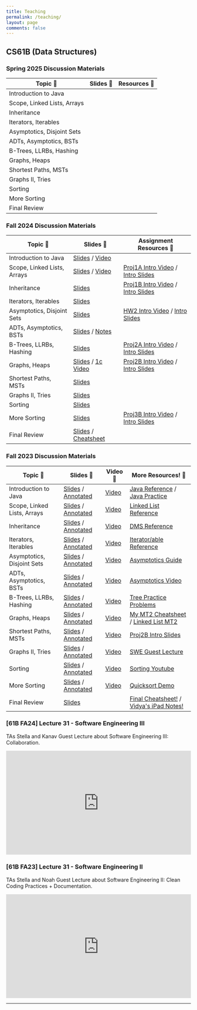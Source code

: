 ```yaml
---
title: Teaching
permalink: /teaching/
layout: page
comments: false
---
```


## CS61B (Data Structures)

### Spring 2025 Discussion Materials

| Topic 📘                    | Slides 📑 | Resources 🔗 |
| --------------------------- | --------- | ------------ |
| Introduction to Java        |           |              |
| Scope, Linked Lists, Arrays |           |              |
| Inheritance                 |           |              |
| Iterators, Iterables        |           |              |
| Asymptotics, Disjoint Sets  |           |              |
| ADTs, Asymptotics, BSTs     |           |              |
| B-Trees, LLRBs, Hashing     |           |              |
| Graphs, Heaps               |           |              |
| Shortest Paths, MSTs        |           |              |
| Graphs II, Tries            |           |              |
| Sorting                     |           |              |
| More Sorting                |           |              |
| Final Review                |           |              |

### Fall 2024 Discussion Materials

| Topic 📘                    | Slides 📑                         | Assignment Resources 🔗                         |
| --------------------------- | --------------------------------- | ----------------------------------------------- |
| Introduction to Java        | [Slides][X1] / [Video][X2]        |                                                 |
| Scope, Linked Lists, Arrays | [Slides][X4] / [Video][X5]        | [Proj1A Intro Video][X3] / [Intro Slides][P1]   |
| Inheritance                 | [Slides][X6]                      | [Proj1B Intro Video][P2] / [Intro Slides][P3]   |
| Iterators, Iterables        | [Slides][X7]                      |                                                 |
| Asymptotics, Disjoint Sets  | [Slides][X8]                      | [HW2 Intro Video][P4] / [Intro Slides][P5]      |
| ADTs, Asymptotics, BSTs     | [Slides][X10] / [Notes][X13]      |                                                 |
| B-Trees, LLRBs, Hashing     | [Slides][X12]                     | [Proj2A Intro Video][P6] / [Intro Slides][P7]   |
| Graphs, Heaps               | [Slides][X20] / [1c Video][X33]   | [Proj2B Intro Video][P8] / [Intro Slides][P9]   |
| Shortest Paths, MSTs        | [Slides][X35]                     |                                                 |
| Graphs II, Tries            | [Slides][X44]                     |                                                 |
| Sorting                     | [Slides][X45]                     |                                                 |
| More Sorting                | [Slides][X46]                     | [Proj3B Intro Video][P10] / [Intro Slides][P11] |
| Final Review                | [Slides][X48] / [Cheatsheet][X49] |                                                 |

### Fall 2023 Discussion Materials

| Topic 📘                    | Slides 📑                        | Video 🎥     | More Resources! 🔗                                    |
| --------------------------- | -------------------------------- | ------------ | ----------------------------------------------------- |
| Introduction to Java        | [Slides][S2] / [Annotated][A2]   | [Video][V2]  | [Java Reference][R2] / [Java Practice][R16]           |
| Scope, Linked Lists, Arrays | [Slides][S3] / [Annotated][A3]   | [Video][V3]  | [Linked List Reference][R3]                           |
| Inheritance                 | [Slides][S4] / [Annotated][A4]   | [Video][V4]  | [DMS Reference][R4]                                   |
| Iterators, Iterables        | [Slides][S5] / [Annotated][A5]   | [Video][V5]  | [Iterator/able Reference][R5]                         |
| Asymptotics, Disjoint Sets  | [Slides][S6] / [Annotated][A6]   | [Video][V6]  | [Asymptotics Guide][R6]                               |
| ADTs, Asymptotics, BSTs     | [Slides][S7] / [Annotated][A7]   | [Video][V7]  | [Asymptotics Video][R7]                               |
| B-Trees, LLRBs, Hashing     | [Slides][S8] / [Annotated][A8]   | [Video][V8]  | [Tree Practice Problems][R8]                          |
| Graphs, Heaps               | [Slides][S9] / [Annotated][A9]   | [Video][V9]  | [My MT2 Cheatsheet][R9] / [Linked List MT2][R18]      |
| Shortest Paths, MSTs        | [Slides][S10] / [Annotated][A10] | [Video][V10] | [Proj2B Intro Slides][R10]                            |
| Graphs II, Tries            | [Slides][S11] / [Annotated][A11] | [Video][V11] | [SWE Guest Lecture][R11]                              |
| Sorting                     | [Slides][S12] / [Annotated][A12] | [Video][V12] | [Sorting Youtube][R12]                                |
| More Sorting                | [Slides][S13] / [Annotated][A13] | [Video][V13] | [Quicksort Demo][R13]                                 |
| Final Review                | [Slides][S14]                    |              | [Final Cheatsheet!][R15] / [Vidya's iPad Notes!][R17] |

[P1]: https://docs.google.com/presentation/d/15z2SZ0mIsaZZTCZF5I8EA8Q3QL49R8rpV5PlJyOubqs/edit?usp=sharing
[P2]: https://www.youtube.com/watch?v=m1zy1tuA6o8
[P3]: https://docs.google.com/presentation/d/1ub5lH-x_pJ--oH5FJSxJKkMBxyMDRfoPKD8TbkGNPtM/edit#slide=id.p
[P4]: https://www.youtube.com/watch?v=v1soQ8oOfSo
[P5]: https://docs.google.com/presentation/d/1KNuaQMTBlo_o3fT14dJk56SZxpDgl7bBArTIPIbDhrg/edit#slide=id.g286fea5d52b_0_0
[P6]: https://www.youtube.com/watch?v=f_XZsWK9KWQ
[P7]: https://docs.google.com/presentation/d/1Y81dvWVrWjlRt5vveqb9JwMhRenKl-b3xWtJ7ey6xU4/edit#slide=id.g24db28cdf3a_0_0
[P8]: https://www.youtube.com/watch?v=zIPunMGKRuM
[P9]: https://docs.google.com/presentation/d/1rv5gczdTIq9t7vhWqPkGm2AZopKC-BdxSoB4eGJyQ_I/edit#slide=id.g30d2ad160bd_0_647
[P10]: https://www.youtube.com/watch?v=3kwMTDP7Y3I
[P11]: https://docs.google.com/presentation/d/1orltD3Ds2l6fBXm21YMYSsJ-oD9F2A9yk6Mea_uRBxU/edit#slide=id.g24c771968df_1_0
[X49]: https://docs.google.com/document/d/1XL91feqiGoPLAQ5VsEArzHEUIAjJ6ElvUi7Lr3wG3bE/edit?tab=t.0#heading=h.evv6nho5j58g
[X48]: https://docs.google.com/presentation/d/1Ixmemtb0WCJfyklzVCIBFhMXgMIXMpSHO-vq-7cSKK0/edit?usp=sharing
[X47]: https://edstem.org/us/courses/61406/discussion/5740973
[X46]: https://docs.google.com/presentation/d/1EeVu9XHgu6DjTR-1p37530cGnPqAa0SIHx5xHat2LGc/edit?usp=sharing
[X45]: https://docs.google.com/presentation/d/1LB_lClUY5323Jw8CNc5V8L0j74_-x6YLFUYsJKcrgPI/edit?usp=sharing
[X44]: https://docs.google.com/presentation/d/1AhlFvoV_YPzgMrV7nJLzrJy9seT7PYHK6L-XrR2wQe8/edit?usp=sharing
[X35]: https://docs.google.com/presentation/d/1KbWtVDRzC5OBiz7PDfDM1EQQkX1FK29XnD_o0iS3Ax8/edit?usp=sharing
[X34]: https://www.youtube.com/watch?v=LIj9gR6XszU
[X33]: https://youtu.be/q9Z0uuaGmXI?si=gXJetwqeI4bcWbS1
[X13]: https://drive.google.com/file/d/1ed57CRb_QYBtTKkY4r_Zf098myVyGGuk/view?usp=sharing
[X20]: https://docs.google.com/presentation/d/1Zv79nb87B6bG7h50Brh-Vk7y94HS5avEnRTJZEooabE/edit?usp=sharing
[X1]: https://docs.google.com/presentation/d/13ByHdPlVdw-4tDN1ZhBLai-lXPDVk2WdN3pyvC5VgmQ/edit?usp=sharing
[X2]: https://youtu.be/dXQmid0Zk0U
[X3]: https://youtu.be/f5smA9rt7bg?si=WUO0DhwwmWXJgQnW
[X4]: https://docs.google.com/presentation/d/154WO3njMhwF7_TtMcXDDkrlgsJkGhLa-zaTJJ02OBzE/edit?usp=sharing
[X5]: https://youtu.be/1ZykWDdUtgk
[X6]: https://docs.google.com/presentation/d/1h69B-DEqtyNW2oAVMwPmiL--WQY13-4BEIMjIUISNTg/edit?usp=sharing
[X7]: https://docs.google.com/presentation/d/1aLXJ_2eMDb_8j44zYjGoqKS41btiZeENhv_nWhnXnrs/edit?usp=sharing
[X8]: https://docs.google.com/presentation/d/1pCar-J2EKh6faC-GIs3-0f5i6ymx_UHKhMKD2AkfCE8/edit?usp=sharing
[X10]: https://docs.google.com/presentation/d/1lbixk5hy6gofM6yw2nKPkEwuu8R_l5PUVEqpvv47tJk/edit?usp=sharing
[X11]: https://docs.google.com/presentation/d/1Y81dvWVrWjlRt5vveqb9JwMhRenKl-b3xWtJ7ey6xU4/edit?usp=sharing
[X12]: https://docs.google.com/presentation/d/1Shaj5Vxw9GoPXUIU4yRgmFWAXY96dh8cyxZ7qYZfUVw/edit?usp=sharing
[W2]: https://github.com/Berkeley-CS61B/discussions-fa23/blob/main/week02/regular/regular02.pdf
[W3]: https://github.com/Berkeley-CS61B/discussions-fa23/blob/main/week02/regular/regular03.pdf
[W4]: https://github.com/Berkeley-CS61B/discussions-fa23/blob/main/week02/regular/regular04.pdf
[W5]: https://github.com/Berkeley-CS61B/discussions-fa23/blob/main/week02/regular/regular05.pdf
[W6]: https://github.com/Berkeley-CS61B/discussions-fa23/blob/main/week02/regular/regular06.pdf
[W7]: https://github.com/Berkeley-CS61B/discussions-fa23/blob/main/week02/regular/regular07.pdf
[W8]: https://github.com/Berkeley-CS61B/discussions-fa23/blob/main/week02/regular/regular08.pdf
[W9]: https://github.com/Berkeley-CS61B/discussions-fa23/blob/main/week02/regular/regular09.pdf
[W10]: https://github.com/Berkeley-CS61B/discussions-fa23/blob/main/week02/regular/regular10.pdf
[W11]: https://github.com/Berkeley-CS61B/discussions-fa23/blob/main/week02/regular/regular11.pdf
[W12]: https://github.com/Berkeley-CS61B/discussions-fa23/blob/main/week02/regular/regular12.pdf
[W13]: https://github.com/Berkeley-CS61B/discussions-fa23/blob/main/week02/regular/regular13.pdf
[W14]: https://create.kahoot.it/share/cs61b-final-kahoot/37dfa0dd-7c95-458a-b529-f4d471cc7dab
[S2]: https://docs.google.com/presentation/d/1zmtJ-XOSdg5a4tth2-Ib08LBVvcEBbQGVfQhG4jGtnQ/edit?usp=sharing
[S3]: https://docs.google.com/presentation/d/1boE_rlHiKg6gjNji6_o_35TwQADWdVP34EyF6Pr-ki8/edit?usp=sharing
[S4]: https://docs.google.com/presentation/d/1A4RVuZv5KBWbs1Y0quqsJWhaiDZJwuo_xOLUMoCWk18/edit?usp=sharing
[S5]: https://docs.google.com/presentation/d/1CJpnyKt84TyVHnTfHZN82XBItMkL0iGqUt9fW-dsquY/edit?usp=sharing
[S6]: https://docs.google.com/presentation/d/1yHP02BEnY07MaSsQ9HeMbnzozX2uRcQ-xTmyil1nUAw/edit?usp=sharing
[S7]: https://drive.google.com/file/d/14d3AvoYnCAhS36kryXUD82kY9johIEb4/view?usp=drive_link
[S8]: https://docs.google.com/presentation/d/1H3GPiOhsjGBB5PJSGmrSpL-JuzrrR38SSb3V7bE-7qo/edit?usp=sharing
[S9]: https://docs.google.com/presentation/d/1FkPygghab3wSGB600cx9VCHVfmji9qd9_Bh8w3rRP18/edit?usp=sharing
[S10]: https://docs.google.com/presentation/d/11BpUUMvsMg72UmJgYYpfO_t-HcJxWjkLfTtiJMGgNFg/edit?usp=sharing
[S11]: https://docs.google.com/presentation/d/1BP_xEkOp65PBFkKaKa3CFZcvhwlPZLxAFm6a6fnQgNc/edit?usp=sharing
[S12]: https://docs.google.com/presentation/d/1N5LlO2-HjASYCruRy-h9aWxWiOgFCI0vvGSwzZxya88/edit?usp=sharing
[S13]: https://docs.google.com/presentation/d/1rJQR_d5xf_AZgykfpcUOn8iF9LkiURup60J6H2FJRFY/edit?usp=sharing
[S14]: https://docs.google.com/presentation/d/1mBdYTOhUkpU8jFKsqPCm-iyUMI_aQRGYHQr0kiNmAgU/edit?usp=sharing
[A2]: https://drive.google.com/file/d/1Q3FvgNW3Xhou-yZ82hnBOOm91CaOUMBg/view?usp=sharing
[A3]: https://drive.google.com/file/d/1vnBLbAynF4Lj-M_kKxmOdaihbfTpIn00/view?usp=sharing
[A4]: https://drive.google.com/file/d/1c58mcHNM4bhX4IAUtI0XWUpTYDJwqb77/view?usp=sharing
[A5]: https://drive.google.com/file/d/1Ip5eUwXKbyemDDsVIIHffGyUG_BBtJIo/view?usp=sharing
[A6]: https://drive.google.com/file/d/14oFgPaSeMPVfCud_hI-h0mEDNLMdUoaW/view?usp=sharing
[A7]: https://drive.google.com/file/d/14d3AvoYnCAhS36kryXUD82kY9johIEb4/view?usp=sharing
[A8]: https://drive.google.com/file/d/18m-CotzekLYXQEDjZst8y1xIK_t0vs66/view?usp=sharing
[A9]: https://drive.google.com/file/d/1I1YLP6h2hrL22IbaB3Sa8WG7wBEkKN5R/view?usp=sharing
[A10]: https://drive.google.com/file/d/1KszofZZc3ob1S_TUFbs3mvAVjlttmqAi/view?usp=sharing
[A11]: https://drive.google.com/file/d/1qTxpSugRQNRoff0Hiv-9ILorcxbeYpeZ/view?usp=sharing
[A12]: https://drive.google.com/file/d/1I1EfF2V8kRmO3rSXNdisj9S7sR--aL8i/view?usp=sharing
[A13]: https://drive.google.com/file/d/1aPjuk2jLXNTifBn25a4M5WMlFBPCDu6b/view?usp=sharing
[V2]: https://youtu.be/5d8e3W52jEM
[V3]: https://youtu.be/VWf05n0C1_0?feature=shared
[V4]: https://www.youtube.com/watch?v=Y96iFd6xslI
[V5]: https://www.youtube.com/playlist?list=PLnp31xXvnfRosONixmTTQnspn7fLOV4-Y
[V6]: https://www.youtube.com/playlist?list=PLnp31xXvnfRpqWL31oiZlmcka8zFyT5uM
[V7]: https://www.youtube.com/playlist?list=PLnp31xXvnfRpBCAx-EGDwnOY4YW0zwczO
[V8]: https://www.youtube.com/playlist?list=PLnp31xXvnfRrjXIJbf0eFsWeUnD6RsfYa
[V9]: https://youtu.be/_18j6UgstB4?feature=shared
[V10]: https://www.youtube.com/playlist?list=PLnp31xXvnfRp0SkHfIO9HavzXht0K9mOA
[V11]: https://www.youtube.com/playlist?list=PLnp31xXvnfRrD3GyILak06gbTN0rbKJat
[V12]: https://www.youtube.com/playlist?list=PLnp31xXvnfRqxJ0qF1CglXRb-Qb-oNOgs
[V13]: https://www.youtube.com/playlist?list=PLnp31xXvnfRrpqJ8WTjbBOwSNFg54wQDT
[R2]: https://introcs.cs.princeton.edu/java/11cheatsheet/
[R3]: https://www.geeksforgeeks.org/linked-list-in-java/
[R4]: https://drive.google.com/file/d/196cUaEA0Q9aJBbr4Tm43_ybMDuxYcZDp/view?usp=sharing
[R5]: https://www.geeksforgeeks.org/java-implementing-iterator-and-iterable-interface/
[R6]: https://drive.google.com/file/d/1CGFdNGbjJW3UvQFEWjwYoVBBnfaa084R/view
[R7]: https://drive.google.com/drive/folders/1yNzcoTBk96c4WkbWX1Gv3Ea-p_r-PIrx
[R8]: https://cs61b-2.gitbook.io/cs61b-textbook/17.-b-trees/17.7-exercises
[R9]: https://drive.google.com/file/d/1Xy9NRBjcnAU7n4taOZSnXIAlbVEsaPEq/view?usp=sharing
[R10]: https://docs.google.com/presentation/d/1XYC0__43jch8Cfecte_ngf5Zwh4YL6hhv42xJ8DyIWU/edit?usp=sharing
[R11]: https://www.youtube.com/watch?v=LCibXajLbns
[R12]: https://www.youtube.com/@HackerrankOfficial/search?query=sorting
[R13]: https://www.youtube.com/watch?app=desktop&v=KBGQ3xGofN0
[R14]: https://cs61a.org/articles/studying/
[R15]: https://docs.google.com/document/d/1PMoL1xJ9xa6ywQQ8HCc1oxLf2TUCiCaKaatlKYv6RZw/edit
[R16]: https://codingbat.com/java
[R17]: https://drive.google.com/drive/folders/1JBG0q3fL7U4KtxKRdvCExDfotbXyOc1u
[R18]: https://www.notion.so/61B-Midterm-2-Review-60e3bc444b7148689283d2d7ae087df2
[R19]: https://docs.google.com/document/d/1PMoL1xJ9xa6ywQQ8HCc1oxLf2TUCiCaKaatlKYv6RZw/edit

### [61B FA24] Lecture 31 - Software Engineering III

TAs Stella and Kanav Guest Lecture about Software Engineering III: Collaboration.

<div style="position:relative; padding-bottom:56.25%; height:0; overflow:hidden;">
  <iframe style="position:absolute; top:0; left:0; width:100%; height:100%;" src="https://www.youtube.com/embed/vhEO0LWFbpo?si=8Xhqss5kqVs-KACa" frameborder="0" allowfullscreen></iframe>
</div>

### [61B FA23] Lecture 31 - Software Engineering II

TAs Stella and Noah Guest Lecture about Software Engineering II: Clean Coding Practices + Documentation.

<div style="position:relative; padding-bottom:56.25%; height:0; overflow:hidden;">
  <iframe style="position:absolute; top:0; left:0; width:100%; height:100%;" src="https://www.youtube.com/embed/LCibXajLbns" frameborder="0" allowfullscreen></iframe>
</div>

---
